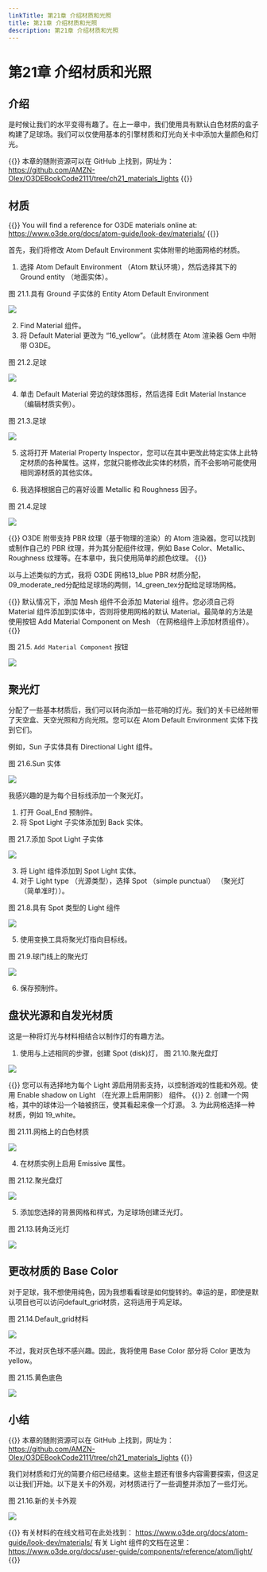 ```yaml
---
linkTitle: 第21章 介绍材质和光照
title: 第21章 介绍材质和光照
description: 第21章 介绍材质和光照
---
```


# 第21章 介绍材质和光照

## 介绍
是时候让我们的水平变得有趣了。在上一章中，我们使用具有默认白色材质的盒子构建了足球场。我们可以仅使用基本的引擎材质和灯光向关卡中添加大量颜色和灯光。

{{<note>}}
本章的随附资源可以在 GitHub 上找到，网址为：
https://github.com/AMZN-Olex/O3DEBookCode2111/tree/ch21_materials_lights
{{</note>}}

## 材质

{{<note>}}
You will find a reference for O3DE materials online at:
https://www.o3de.org/docs/atom-guide/look-dev/materials/
{{</note>}}

首先，我们将修改 Atom Default Environment 实体附带的地面网格的材质。
1. 选择 Atom Default Environment （Atom 默认环境），然后选择其下的 Ground entity （地面实体）。

图 21.1.具有 Ground 子实体的 Entity Atom Default Environment

![](/images/learning-guide/tutorials/o3de-book/Part8/o3de_book_8_20.PNG)

2. Find Material 组件。 
3. 将 Default Material 更改为 “16_yellow”。（此材质在 Atom 渲染器 Gem 中附带 O3DE。

图 21.2.足球

![](/images/learning-guide/tutorials/o3de-book/Part8/o3de_book_8_21.PNG)

4. 单击 Default Material 旁边的球体图标，然后选择 Edit Material Instance （编辑材质实例）。

图 21.3.足球

![](/images/learning-guide/tutorials/o3de-book/Part8/o3de_book_8_22.PNG)

5. 这将打开 Material Property Inspector，您可以在其中更改此特定实体上此特定材质的各种属性。这样，您就只能修改此实体的材质，而不会影响可能使用相同源材质的其他实体。

6. 我选择根据自己的喜好设置 Metallic 和 Roughness 因子。

图 21.4.足球

![](/images/learning-guide/tutorials/o3de-book/Part8/o3de_book_8_23.PNG)

{{<tip>}}
O3DE 附带支持 PBR 纹理（基于物理的渲染）的 Atom 渲染器。您可以找到或制作自己的 PBR 纹理，并为其分配组件纹理，例如 Base Color、Metallic、Roughness 纹理等。在本章中，我只使用简单的颜色纹理。
{{</tip>}}

以与上述类似的方式，我将 O3DE 网格13_blue PBR 材质分配，09_moderate_red分配给足球场的两侧，14_green_tex分配给足球场网格。

{{<tip>}}
默认情况下，添加 Mesh 组件不会添加 Material 组件。您必须自己将 Material 组件添加到实体中，否则将使用网格的默认 Material。最简单的方法是使用按钮 Add Material Component on Mesh （在网格组件上添加材质组件）。
{{<tip>}}

图 21.5. `Add Material Component` 按钮

![](/images/learning-guide/tutorials/o3de-book/Part8/o3de_book_8_24.PNG)

##  聚光灯
分配了一些基本材质后，我们可以转向添加一些花哨的灯光。我们的关卡已经附带了天空盒、天空光照和方向光照。您可以在 Atom Default Environment 实体下找到它们。

例如，Sun 子实体具有 Directional Light 组件。

图 21.6.Sun 实体

![](/images/learning-guide/tutorials/o3de-book/Part8/o3de_book_8_25.PNG)

我感兴趣的是为每个目标线添加一个聚光灯。
1. 打开 Goal_End 预制件。
2. 将 Spot Light 子实体添加到 Back 实体。

图 21.7.添加 Spot Light 子实体

![](/images/learning-guide/tutorials/o3de-book/Part8/o3de_book_8_26.PNG)

3. 将 Light 组件添加到 Spot Light 实体。 
4. 对于 Light type （光源类型），选择 Spot （simple punctual） （聚光灯 （简单准时））。

图 21.8.具有 Spot 类型的 Light 组件

![](/images/learning-guide/tutorials/o3de-book/Part8/o3de_book_8_27.PNG)

5. 使用变换工具将聚光灯指向目标线。

图 21.9.球门线上的聚光灯

![](/images/learning-guide/tutorials/o3de-book/Part8/o3de_book_8_28.PNG)

6. 保存预制件。

## 盘状光源和自发光材质
这是一种将灯光与材料相结合以制作灯的有趣方法。

1. 使用与上述相同的步骤，创建 Spot (disk)灯，
图 21.10.聚光盘灯

![](/images/learning-guide/tutorials/o3de-book/Part8/o3de_book_8_29.PNG)

{{<tip>}}
您可以有选择地为每个 Light 源启用阴影支持，以控制游戏的性能和外观。使用 Enable shadow on Light （在光源上启用阴影） 组件。
{{</tip>}}
2. 创建一个网格，其中的球体沿一个轴被挤压，使其看起来像一个灯源。
3. 为此网格选择一种材质，例如 19_white。

图 21.11.网格上的白色材质

![](/images/learning-guide/tutorials/o3de-book/Part8/o3de_book_8_30.PNG)

4. 在材质实例上启用 Emissive 属性。

图 21.12.聚光盘灯

![](/images/learning-guide/tutorials/o3de-book/Part8/o3de_book_8_31.PNG)

5. 添加您选择的背景网格和样式，为足球场创建泛光灯。

图 21.13.转角泛光灯

![](/images/learning-guide/tutorials/o3de-book/Part8/o3de_book_8_32.PNG)

## 更改材质的 Base Color
对于足球，我不想使用纯色，因为我想看看球是如何旋转的。幸运的是，即使是默认项目也可以访问default_grid材质，这将适用于鸡足球。

图 21.14.Default_grid材料

![](/images/learning-guide/tutorials/o3de-book/Part8/o3de_book_8_33.PNG)

不过，我对灰色球不感兴趣。因此，我将使用 Base Color 部分将 Color 更改为 yellow。

图 21.15.黄色底色

![](/images/learning-guide/tutorials/o3de-book/Part8/o3de_book_8_34.PNG)

## 小结
{{<note>}}
本章的随附资源可以在 GitHub 上找到，网址为：
https://github.com/AMZN-Olex/O3DEBookCode2111/tree/ch21_materials_lights
{{</note>}}

我们对材质和灯光的简要介绍已经结束。这些主题还有很多内容需要探索，但这足以让我们开始。以下是关卡的外观，对材质进行了一些调整并添加了一些灯光。

图 21.16.新的关卡外观

![](/images/learning-guide/tutorials/o3de-book/Part8/o3de_book_8_35.PNG)

{{<note>}}
有关材料的在线文档可在此处找到：
https://www.o3de.org/docs/atom-guide/look-dev/materials/
有关 Light 组件的文档在这里：
https://www.o3de.org/docs/user-guide/components/reference/atom/light/
{{</note>}}
